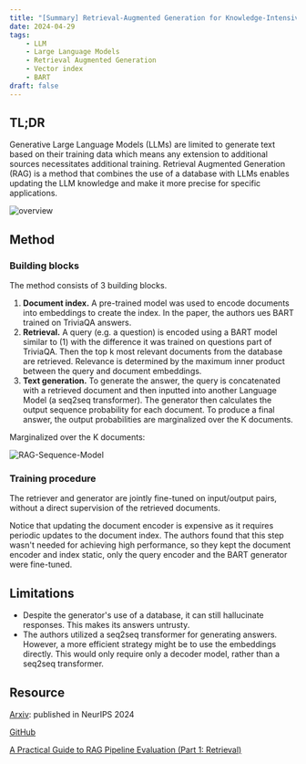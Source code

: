 ```yaml
---
title: "[Summary] Retrieval-Augmented Generation for Knowledge-Intensive NLP Tasks" 
date: 2024-04-29
tags: 
    - LLM
    - Large Language Models
    - Retrieval Augmented Generation
    - Vector index
    - BART
draft: false 
---
```


## TL;DR
Generative Large Language Models (LLMs) are limited to generate text based on their training data which means any extension to additional sources necessitates additional training. Retrieval Augmented Generation (RAG) is a method that combines the use of a database with LLMs  enables updating the LLM knowledge and make it more precise for specific applications.

![overview](/posts/20240429_retrieval_augmented_generation_for_large_language_models/overview.png)

## Method

### Building blocks
The method consists of 3 building blocks.
1. **Document index.** A pre-trained model was used to encode documents into embeddings to create the index. In the paper, the authors ues BART trained on TriviaQA answers.
2. **Retrieval.**  A query (e.g. a question) is encoded using a BART model similar to (1) with the difference it was trained on questions part of TriviaQA. Then the top k most relevant documents from the database are retrieved. Relevance is determined by the maximum inner product between the query and document embeddings.
3. **Text generation.** To generate the answer, the query is concatenated with a retrieved document and then inputted into another Language Model (a seq2seq transformer). The generator then calculates the output sequence probability for each document. To produce a final answer, the output probabilities are marginalized over the K documents.


Marginalized over the K documents:

![RAG-Sequence-Model](/posts/20240429_retrieval_augmented_generation_for_large_language_models/RAG-Sequence-Model.png)

### Training procedure
The retriever and generator are jointly fine-tuned on input/output pairs, without a direct supervision of the retrieved documents. 

Notice that updating the document encoder is expensive as it requires periodic updates to the document index. The authors found that this step wasn't needed for achieving high performance, so they kept the document encoder and index static, only the query encoder and the BART generator were fine-tuned.


## Limitations
* Despite the generator's use of a database, it can still hallucinate responses. This makes its answers untrusty.
* The authors utilized a seq2seq transformer for generating answers. However, a more efficient strategy might be to use the embeddings directly. This would only require only a decoder model, rather than a seq2seq transformer.

## Resource
[Arxiv](https://arxiv.org/pdf/2005.11401): published in NeurIPS 2024

[GitHub](https://github.com/KaiyangZhou/CoOp)

[A Practical Guide to RAG Pipeline Evaluation (Part 1: Retrieval)](https://opendatascience.com/a-practical-guide-to-rag-pipeline-evaluation-part-1-retrieval/)
